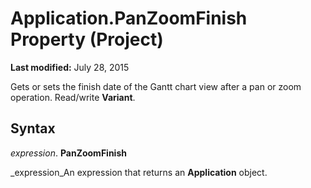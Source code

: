 
# Application.PanZoomFinish Property (Project)

 **Last modified:** July 28, 2015

Gets or sets the finish date of the Gantt chart view after a pan or zoom operation. Read/write  **Variant**.

## Syntax

 _expression_. **PanZoomFinish**

 _expression_An expression that returns an  **Application** object.

